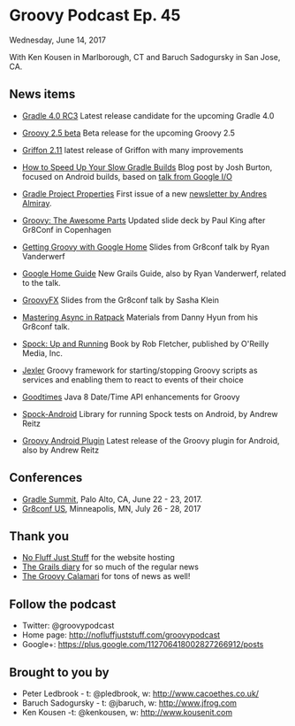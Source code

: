 # Groovy Podcast Ep. 45

Wednesday, June 14, 2017

With Ken Kousen in Marlborough, CT and Baruch Sadogursky in San Jose, CA.

## News items

* [Gradle 4.0 RC3](https://github.com/gradle/gradle/releases/tag/v4.0.0-RC3) Latest release candidate for the upcoming Gradle 4.0
* [Groovy 2.5 beta](http://www.groovy-lang.org/changelogs/changelog-2.5.0-beta-1.html) Beta release for the upcoming Groovy 2.5
* [Griffon 2.11](http://griffon-framework.org/news/griffon_2.11.0.html) latest release of Griffon with many improvements

* [How to Speed Up Your Slow Gradle Builds](https://android.jlelse.eu/how-to-speed-up-your-slow-gradle-builds-5d9a9545f91a) Blog post by Josh Burton, focused on Android builds, based on [talk from Google I/O](https://www.youtube.com/watch?v=7ll-rkLCtyk)

* [Gradle Project Properties](http://andresalmiray.com/newsletter/issue001/) First issue of a new [newsletter by Andres Almiray](http://andresalmiray.com/newsletter/).

* [Groovy: The Awesome Parts](https://www.slideshare.net/paulk_asert/awesome-groovy) Updated slide deck by Paul King after Gr8Conf in Copenhagen

* [Getting Groovy with Google Home](https://www.slideshare.net/ryanvanderwerf/getting-groovy-with-google-home-gr8conf-eu-2017) Slides from Gr8conf talk by Ryan Vanderwerf
* [Google Home Guide](http://guides.grails.org/grails-home-guide/guide/index.html) New Grails Guide, also by Ryan Vanderwerf, related to the talk.

* [GroovyFX](https://de.slideshare.net/sascha_klein/groovyfx-groove-javafx-gr8conf-eu-2017) Slides from the Gr8conf talk by Sasha Klein

* [Mastering Async in Ratpack](https://danhyun.github.io/mastering-async-ratpack/) Materials from Danny Hyun from his Gr8conf talk.

* [Spock: Up and Running](http://shop.oreilly.com/product/0636920038597.do) Book by Rob Fletcher, published by O'Reilly Media, Inc.

* [Jexler](https://www.jexler.net/guide/) Groovy framework for starting/stopping Groovy scripts as services and enabling them to react to events of their choice

* [Goodtimes](https://github.com/bdkosher/goodtimes) Java 8 Date/Time API enhancements for Groovy

* [Spock-Android](https://bintray.com/pieces/maven/spock-android/2.0.0) Library for running Spock tests on Android, by Andrew Reitz
* [Groovy Android Plugin](https://bintray.com/groovy/gradle-plugins/groovy-android-gradle-plugin/1.2.0) Latest release of the Groovy plugin for Android, also by Andrew Reitz

## Conferences

* [Gradle Summit](https://summit.gradle.com/), Palo Alto, CA, June 22 - 23, 2017.
* [Gr8conf US](http://gr8conf.us), Minneapolis, MN, July 26 - 28, 2017

## Thank you

* [No Fluff Just Stuff](https://nofluffjuststuff.com/home/main) for the website hosting
* [The Grails diary](http://grydeske.net/news) for so much of the regular news
* [The Groovy Calamari](http://groovycalamari.com/) for tons of news as well!

## Follow the podcast

* Twitter: @groovypodcast
* Home page: http://nofluffjuststuff.com/groovypodcast
* Google+: https://plus.google.com/112706418002827266912/posts

## Brought to you by

* Peter Ledbrook - t: @pledbrook, w: http://www.cacoethes.co.uk/
* Baruch Sadogursky - t: @jbaruch, w: http://www.jfrog.com
* Ken Kousen -t: @kenkousen, w: http://www.kousenit.com
